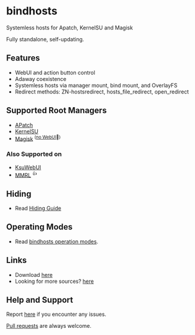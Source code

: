 # bindhosts

Systemless hosts for Apatch, KernelSU and Magisk

Fully standalone, self-updating.

## Features
- WebUI and action button control
- Adaway coexistence 
- Systemless hosts via manager mount, bind mount, and OverlayFS
- Redirect methods: ZN-hostsredirect, hosts_file_redirect, open_redirect

## Supported Root Managers
- [APatch](https://github.com/bmax121/APatch) 
- [KernelSU](https://github.com/tiann/KernelSU)
- [Magisk](https://github.com/topjohnwu/Magisk)  <sup>([no WebUI](https://github.com/topjohnwu/Magisk/issues/8609#event-15568590949)👀)</sup>

### Also Supported on
- [KsuWebUI](https://github.com/5ec1cff/KsuWebUIStandalone)
- [MMRL](https://github.com/DerGoogler/MMRL)   <sup>👍</sup>

## Hiding
- Read [Hiding Guide](https://github.com/backslashxx/bindhosts/blob/master/Documentation/hiding.md)

## Operating Modes
- Read [bindhosts operation modes](https://github.com/backslashxx/bindhosts/blob/master/Documentation/modes.md).

## Links
 - Download [here](https://github.com/backslashxx/bindhosts/releases)
 - Looking for more sources? [here](https://github.com/backslashxx/bindhosts/blob/master/Documentation/sources.md)

## Help and Support
Report [here](https://github.com/backslashxx/bindhosts/issues) if you encounter any issues.

[Pull requests](https://github.com/backslashxx/bindhosts/pulls) are always welcome.
